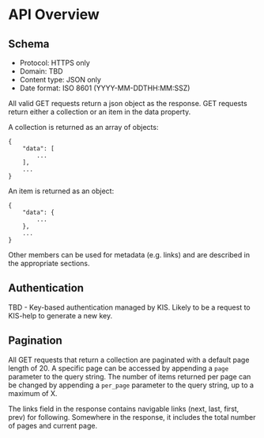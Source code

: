 # API Overview

## Schema

- Protocol: HTTPS only
- Domain: TBD
- Content type: JSON only
- Date format: ISO 8601 (YYYY-MM-DDTHH:MM:SSZ)

All valid GET requests return a json object as the response. GET requests return either a collection or an item in the data property. 

A collection is returned as an array of objects:

```
{
    "data": [
        ...
    ],
    ...
}
```

An item is returned as an object:

```
{
    "data": {
        ...
    },
    ...
}
```

Other members can be used for metadata (e.g. links) and are described in the appropriate sections.

## Authentication

TBD - Key-based authentication managed by KIS. Likely to be a request to KIS-help to generate a new key.

## Pagination

All GET requests that return a collection are paginated with a default page length of 20. A specific page can be accessed by appending a `page` parameter to the query string. The number of items returned per page can be changed by appending a `per_page` parameter to the query string, up to a maximum of X.

The links field in the response contains navigable links (next, last, first, prev) for following. Somewhere in the response, it includes the total number of pages and current page.
